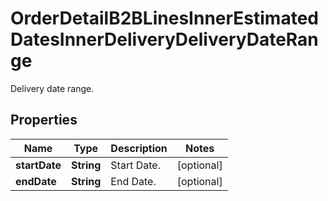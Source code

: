 

# OrderDetailB2BLinesInnerEstimatedDatesInnerDeliveryDeliveryDateRange

Delivery date range.

## Properties

| Name | Type | Description | Notes |
|------------ | ------------- | ------------- | -------------|
|**startDate** | **String** | Start Date. |  [optional] |
|**endDate** | **String** | End Date. |  [optional] |



